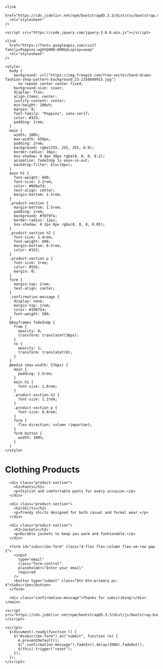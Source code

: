<!DOCTYPE html>
<html lang="en">
  <head>
    <meta charset="UTF-8" />
    <meta name="viewport" content="width=device-width, initial-scale=1" />
    <title>Clothing Products - Coming Soon</title>

    <link
      href="https://cdn.jsdelivr.net/npm/bootstrap@5.3.3/dist/css/bootstrap.min.css"
      rel="stylesheet"
    />

    <script src="https://code.jquery.com/jquery-3.6.0.min.js"></script>

    <link
      href="https://fonts.googleapis.com/css2?family=Poppins:wght@400;600&display=swap"
      rel="stylesheet"
    />

    <style>
      body {
        background: url("https://img.freepik.com/free-vector/hand-drawn-fashion-shop-pattern-background_23-2150849915.jpg")
          no-repeat center center fixed;
        background-size: cover;
        display: flex;
        align-items: center;
        justify-content: center;
        min-height: 100vh;
        margin: 0;
        font-family: "Poppins", sans-serif;
        color: #333;
        padding: 1rem;
      }
      main {
        width: 100%;
        max-width: 650px;
        padding: 2rem;
        background: rgba(255, 255, 255, 0.9);
        border-radius: 16px;
        box-shadow: 0 8px 30px rgba(0, 0, 0, 0.2);
        animation: fadeInUp 1s ease-in-out;
        backdrop-filter: blur(6px);
      }
      main h1 {
        font-weight: 600;
        font-size: 2.2rem;
        color: #0d6efd;
        text-align: center;
        margin-bottom: 1.5rem;
      }
      .product-section {
        margin-bottom: 1.5rem;
        padding: 1rem;
        background: #f8f9fa;
        border-radius: 12px;
        box-shadow: 0 2px 8px rgba(0, 0, 0, 0.05);
      }
      .product-section h2 {
        font-size: 1.4rem;
        font-weight: 600;
        margin-bottom: 0.5rem;
        color: #333;
      }
      .product-section p {
        font-size: 1rem;
        color: #555;
        margin: 0;
      }
      form {
        margin-top: 2rem;
        text-align: center;
      }
      .confirmation-message {
        display: none;
        margin-top: 1rem;
        color: #198754;
        font-weight: 500;
      }
      @keyframes fadeInUp {
        from {
          opacity: 0;
          transform: translateY(30px);
        }
        to {
          opacity: 1;
          transform: translateY(0);
        }
      }
      @media (max-width: 576px) {
        main {
          padding: 1.5rem;
        }
        main h1 {
          font-size: 1.8rem;
        }
        .product-section h2 {
          font-size: 1.2rem;
        }
        .product-section p {
          font-size: 0.9rem;
        }
        form {
          flex-direction: column !important;
        }
        form button {
          width: 100%;
        }
      }
    </style>
  </head>
  <body>
    <main>
      <h1>Clothing Products</h1>

      <div class="product-section">
        <h2>Pants</h2>
        <p>Stylish and comfortable pants for every occasion.</p>
      </div>

      <div class="product-section">
        <h2>Shirts</h2>
        <p>Trendy shirts designed for both casual and formal wear.</p>
      </div>

      <div class="product-section">
        <h2>Jackets</h2>
        <p>Durable jackets to keep you warm and fashionable.</p>
      </div>

      <form id="subscribe-form" class="d-flex flex-column flex-sm-row gap-2">
        <input
          type="email"
          class="form-control"
          placeholder="Enter your email"
          required
        />
        <button type="submit" class="btn btn-primary px-4">Subscribe</button>
      </form>

      <div class="confirmation-message">Thanks for subscribing!</div>
    </main>

    <script src="https://cdn.jsdelivr.net/npm/bootstrap@5.3.3/dist/js/bootstrap.bundle.min.js"></script>

    <script>
      $(document).ready(function () {
        $("#subscribe-form").on("submit", function (e) {
          e.preventDefault();
          $(".confirmation-message").fadeIn().delay(3000).fadeOut();
          $(this).trigger("reset");
        });
      });
    </script>
  </body>
</html>

